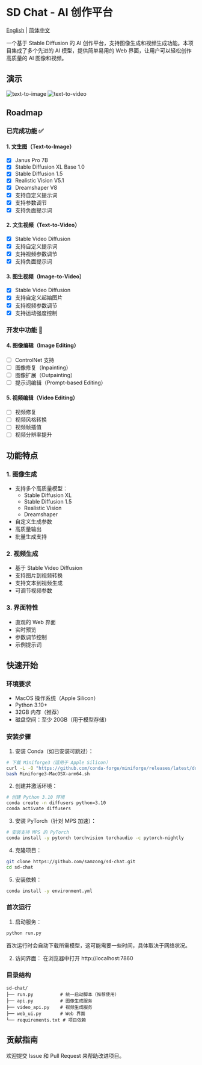 # SD Chat - AI 创作平台

[English](README.md) | [简体中文](README_zh.md)

一个基于 Stable Diffusion 的 AI 创作平台，支持图像生成和视频生成功能。本项目集成了多个先进的 AI 模型，提供简单易用的 Web 界面，让用户可以轻松创作高质量的 AI 图像和视频。

## 演示

![text-to-image](./img/text-to-image.png)
![text-to-video](./img/text-to-video.png)

## Roadmap

### 已完成功能 ✅

#### 1. 文生图（Text-to-Image）
- [x] Janus Pro 7B
- [x] Stable Diffusion XL Base 1.0
- [x] Stable Diffusion 1.5
- [x] Realistic Vision V5.1
- [x] Dreamshaper V8
- [x] 支持自定义提示词
- [x] 支持参数调节
- [x] 支持负面提示词

#### 2. 文生视频（Text-to-Video）
- [x] Stable Video Diffusion
- [x] 支持自定义提示词
- [x] 支持视频参数调节
- [x] 支持负面提示词

#### 3. 图生视频（Image-to-Video）
- [x] Stable Video Diffusion
- [x] 支持自定义起始图片
- [x] 支持视频参数调节
- [x] 支持运动强度控制

### 开发中功能 🚧

#### 4. 图像编辑（Image Editing）
- [ ] ControlNet 支持
- [ ] 图像修复（Inpainting）
- [ ] 图像扩展（Outpainting）
- [ ] 提示词编辑（Prompt-based Editing）

#### 5. 视频编辑（Video Editing）
- [ ] 视频修复
- [ ] 视频风格转换
- [ ] 视频帧插值
- [ ] 视频分辨率提升

## 功能特点

### 1. 图像生成
- 支持多个高质量模型：
  - Stable Diffusion XL
  - Stable Diffusion 1.5
  - Realistic Vision
  - Dreamshaper
- 自定义生成参数
- 高质量输出
- 批量生成支持

### 2. 视频生成
- 基于 Stable Video Diffusion
- 支持图片到视频转换
- 支持文本到视频生成
- 可调节视频参数

### 3. 界面特性
- 直观的 Web 界面
- 实时预览
- 参数调节控制
- 示例提示词

## 快速开始

### 环境要求
- MacOS 操作系统（Apple Silicon）
- Python 3.10+
- 32GB 内存（推荐）
- 磁盘空间：至少 20GB（用于模型存储）

### 安装步骤

1. 安装 Conda（如已安装可跳过）：
```bash
# 下载 Miniforge3（适用于 Apple Silicon）
curl -L -O "https://github.com/conda-forge/miniforge/releases/latest/download/Miniforge3-MacOSX-arm64.sh"
bash Miniforge3-MacOSX-arm64.sh
```

2. 创建并激活环境：
```bash
# 创建 Python 3.10 环境
conda create -n diffusers python=3.10
conda activate diffusers
```

3. 安装 PyTorch（针对 MPS 加速）：
```bash
# 安装支持 MPS 的 PyTorch
conda install -y pytorch torchvision torchaudio -c pytorch-nightly
```

4. 克隆项目：
```bash
git clone https://github.com/samzong/sd-chat.git
cd sd-chat
```

5. 安装依赖：
```bash
conda install -y environment.yml
```

### 首次运行

1. 启动服务：
```bash
python run.py
```
首次运行时会自动下载所需模型，这可能需要一些时间，具体取决于网络状况。

2. 访问界面：
在浏览器中打开 http://localhost:7860

### 目录结构
```
sd-chat/
├── run.py          # 统一启动脚本（推荐使用）
├── api.py          # 图像生成服务
├── video_api.py    # 视频生成服务
├── web_ui.py       # Web 界面
└── requirements.txt # 项目依赖
```

## 贡献指南

欢迎提交 Issue 和 Pull Request 来帮助改进项目。 
